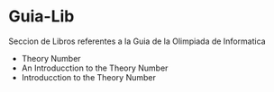 # Guia-Lib

Seccion de Libros referentes a la Guia de la Olimpiada de Informatica
- Theory Number
 - An Introducction to the Theory Number
 - Introducction to the Theory Number  
